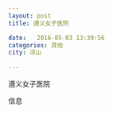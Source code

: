 ```yaml
--- 
layout: post 
title: 遵义女子医院

date:   2016-05-03 13:39:56 
categories: 其他  
city: 凉山
  
--- 
```

   
遵义女子医院

信息

